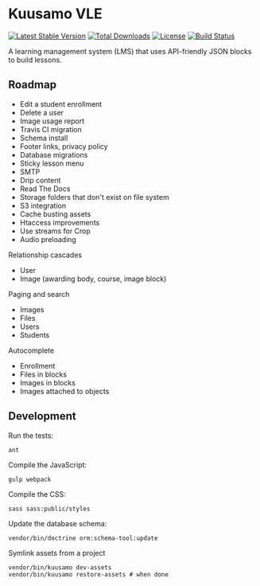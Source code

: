 Kuusamo VLE
===========

[![Latest Stable Version](https://poser.pugx.org/kuusamo/core/v)](//packagist.org/packages/kuusamo/core)
[![Total Downloads](https://poser.pugx.org/kuusamo/core/downloads)](//packagist.org/packages/kuusamo/core)
[![License](https://poser.pugx.org/kuusamo/core/license)](//packagist.org/packages/kuusamo/core)
[![Build Status](https://travis-ci.org/kuusamo/core.svg?branch=master)](https://travis-ci.org/kuusamo/core)

A learning management system (LMS) that uses API-friendly JSON blocks to build lessons.


Roadmap
-------

* Edit a student enrollment
* Delete a user
* Image usage report
* Travis CI migration
* Schema install
* Footer links, privacy policy
* Database migrations
* Sticky lesson menu
* SMTP
* Drip content
* Read The Docs
* Storage folders that don't exist on file system
* S3 integration
* Cache busting assets
* Htaccess improvements
* Use streams for Crop
* Audio preloading

Relationship cascades

* User
* Image (awarding body, course, image block)

Paging and search

* Images
* Files
* Users
* Students

Autocomplete

* Enrollment
* Files in blocks
* Images in blocks
* Images attached to objects


Development
-----------

Run the tests:

    ant

Compile the JavaScript:

    gulp webpack

Compile the CSS:

    sass sass:public/styles

Update the database schema:

    vendor/bin/doctrine orm:schema-tool:update

Symlink assets from a project

    vendor/bin/kuusamo dev-assets
    vendor/bin/kuusamo restore-assets # when done
